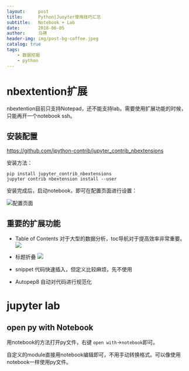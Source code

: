 ```yaml
---
layout:     post
title:      Python|Juoyter使用技巧汇总
subtitle:   Notebook + Lab
date:       2018-06-05
author:     马骋
header-img: img/post-bg-coffee.jpeg
catalog: true
tags:
    - 数据挖掘 
    - python
---
```



# nbextention扩展

nbextention目前只支持Notepad，还不能支持lab。需要使用扩展功能的时候，只能再开一个notebook ssh。

## 安装配置

https://github.com/ipython-contrib/jupyter_contrib_nbextensions

安装方法：

```
pip install jupyter_contrib_nbextensions
jupyter contrib nbextension install --user
```

安装完成后，启动notebook，即可在配置页面进行设置：

![配置页面](http://static.zybuluo.com/frank0449/7rhclw8g30as3x8cuq0a210y/image_1db6ujq4g1m1i1mbj7741vea15pcm.png)

## 重要的扩展功能

- Table of Contents
对于大型的数据分析，toc导航对于提高效率非常重要。
![](http://static.zybuluo.com/frank0449/sb3gru13wkxask15qmyei8t2/image_1db6ur47u1t4pgj51bou1isl1bl013.png)

- 标题折叠
![](http://static.zybuluo.com/frank0449/li2rcjl5b5ieojw7hz33t0nk/image_1db6utag4s6k1m5o1l471fgf1vn91g.png)

- snippet
代码快速插入，但定义比较麻烦，先不使用

- Autopep8
自动对代码进行规范化


# jupyter lab

## open py with Notebook

用notebook的方法打开py文件，右键 `open with`->`notebook`即可。

自定义的module直接用notebook编辑即可，不用手动转换格式。可以像使用notebook一样使用py文件。



